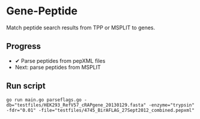 # Gene-Peptide

Match peptide search results from TPP or MSPLIT to genes.

## Progress

* ✔︎ Parse peptides from pepXML files
* Next: parse peptides from MSPLIT

## Run script

```
go run main.go parseflags.go -db="testfiles/HEK293_RefV57_cRAPgene_20130129.fasta" -enzyme="trypsin" -fdr="0.01" -file="testfiles/4745_BirAFLAG_27Sept2012_combined.pepxml" 
```
